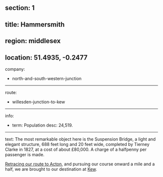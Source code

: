 section: 1
----
title: Hammersmith
----
region: middlesex
----
location: 51.4935, -0.2477
----
company:
- north-and-south-western-junction
----
route:
- willesden-junction-to-kew
----
info:
- term: Population
  desc: 24,519.
----
text: The most remarkable object here is the Suspension Bridge, a light and elegant structure, 688 feet long and 20 feet wide, completed by Tierney Clarke in 1827, at a cost of about £80,000. A charge of a halfpenny per passenger is made.

[Retracing our route to Acton](/routes/acton-to-hammersmith), and pursuing our course onward a mile and a half, we are brought to our destination at [Kew](/stations/kew).
